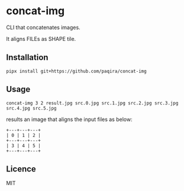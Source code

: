 # concat-img

CLI that concatenates images.

It aligns FILEs as SHAPE tile.

## Installation

```shell
pipx install git+https://github.com/paqira/concat-img
```

## Usage

```shell
concat-img 3 2 result.jpg src.0.jpg src.1.jpg src.2.jpg src.3.jpg src.4.jpg src.5.jpg
```

results an image that aligns the input files as below:

```text
+---+---+---+
| 0 | 1 | 2 |
+---+---+---+
| 3 | 4 | 5 |
+---+---+---+
```

## Licence

MIT
